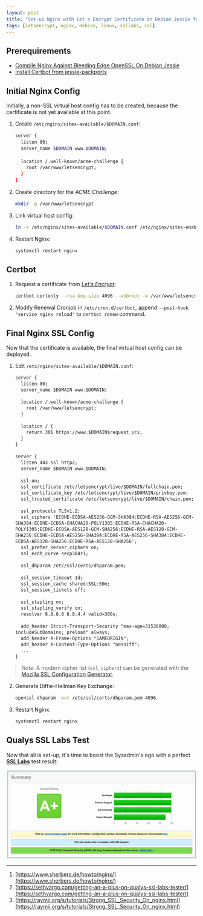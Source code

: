 ```yaml
---
layout: post
title: "Set-up Nginx with Let's Encrypt Certificate on Debian Jessie for a perfect SSL Labs Rating"
tags: [letsencrypt, nginx, debian, linux, ssllabs, ssl]
---
```


## Prerequirements
- [Compile Nginx Against Bleeding Edge OpenSSL On Debian Jessie](/compile-nginx-openssl-debian-jessie/)
- [Install Certbot from jessie-packports](/install-certbot-letsencrypt-debian-jessie-ssl-certificates/)

## Initial Nginx Config
Initially, a non-SSL virtual host config has to be created, because the certificate is not yet available at this point.

1. Create `/etc/nginx/sites-available/$DOMAIN.conf`:
   ```bash
   server {
     listen 80;
     server_name $DOMAIN www.$DOMAIN;
      
     location /.well-known/acme-challenge {
       root /var/www/letsencrypt;
     }
   }
   ```
2. Create directory for the *ACME Challenge*:
   ```bash
   mkdir -p /var/www/letsencrypt
   ```
3. Link virtual host config:
   ```bash
   ln -s /etc/nginx/sites-available/$DOMAIN.conf /etc/nginx/sites-enabled/
   ```
4. Restart Nginx:
   ```bash
   systemctl restart nginx
   ```

## Certbot
1. Request a certificate from [*Let's Encrypt*](https://letsencrypt.org):
   ```bash
   certbot certonly --rsa-key-size 4096 --webroot -w /var/www/letsencrypt -d $DOMAIN -d www.$DOMAIN
   ```
2. Modify Renewal Cronjob in `/etc/cron.d/certbot`, append `--post-hook "service nginx reload"` to `certbot renew` command.

## Final Nginx SSL Config
Now that the certificate is available, the final virtual host config can be deployed.

1. Edit `/etc/nginx/sites-available/$DOMAIN.conf`:
   ```
   server {
     listen 80;
     server_name $DOMAIN www.$DOMAIN;

     location /.well-known/acme-challenge {
       root /var/www/letsencrypt;
     }

     location / {
       return 301 https://www.$DOMAIN$request_uri;
     }
   }

   server {
     listen 443 ssl http2;
     server_name $DOMAIN www.$DOMAIN;

     ssl on;
     ssl_certificate /etc/letsencrypt/live/$DOMAIN/fullchain.pem;
     ssl_certificate_key /etc/letsencrypt/live/$DOMAIN/privkey.pem;
     ssl_trusted_certificate /etc/letsencrypt/live/$DOMAIN/chain.pem;

     ssl_protocols TLSv1.2;
     ssl_ciphers 'ECDHE-ECDSA-AES256-GCM-SHA384:ECDHE-RSA-AES256-GCM-SHA384:ECDHE-ECDSA-CHACHA20-POLY1305:ECDHE-RSA-CHACHA20-POLY1305:ECDHE-ECDSA-AES128-GCM-SHA256:ECDHE-RSA-AES128-GCM-SHA256:ECDHE-ECDSA-AES256-SHA384:ECDHE-RSA-AES256-SHA384:ECDHE-ECDSA-AES128-SHA256:ECDHE-RSA-AES128-SHA256';
     ssl_prefer_server_ciphers on;
     ssl_ecdh_curve secp384r1;

     ssl_dhparam /etc/ssl/certs/dhparam.pem;

     ssl_session_timeout 1d;
     ssl_session_cache shared:SSL:50m;
     ssl_session_tickets off;

     ssl_stapling on;
     ssl_stapling_verify on;
     resolver 8.8.8.8 8.8.4.4 valid=300s;

     add_header Strict-Transport-Security "max-age=31536000; includeSubDomains; preload" always;
     add_header X-Frame-Options "SAMEORIGIN";
     add_header X-Content-Type-Options "nosniff";
     ...
   }
   ```
> *Note*: A modern cipher list (`ssl_ciphers`) can be generated with the [Mozilla SSL Configuration Generator](https://mozilla.github.io/server-side-tls/ssl-config-generator/).
2. Generate Diffie-Hellman Key Exchange:
   ```bash
   openssl dhparam -out /etc/ssl/certs/dhparam.pem 4096
   ```
3. Restart Nginx:
   ```bash
   systemctl restart nginx
   ```

## Qualys SSL Labs Test
Now that all is set-up, it's time to boost the Sysadmin's ego with a perfect [**SSL Labs**](https://www.ssllabs.com/ssltest) test result:

![ssllabs](/files/nginx-letsencrypt-debian-jessie-ssllabs/ssllabs.png)

---
1. [https://www.sherbers.de/howto/nginx/](https://www.sherbers.de/howto/nginx/)
2. [https://sethvargo.com/getting-an-a-plus-on-qualys-ssl-labs-tester/](https://sethvargo.com/getting-an-a-plus-on-qualys-ssl-labs-tester/)
3. [https://raymii.org/s/tutorials/Strong_SSL_Security_On_nginx.html](https://raymii.org/s/tutorials/Strong_SSL_Security_On_nginx.html)
